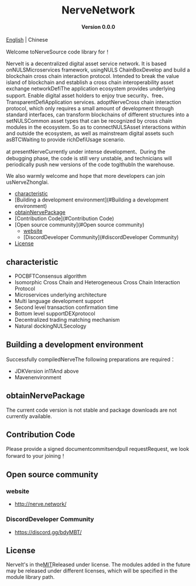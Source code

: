 
<h1 align="center">NerveNetwork </h1>
<h4 align="center">Version 0.0.0 </h4>

[English](README.md) | Chinese

Welcome toNerveSource code library for！

NerveIt is a decentralized digital asset service network. It is based onNULSMicroservices framework, usingNULS ChainBoxDevelop and build a blockchain cross chain interaction protocol. Intended to break the value island of blockchain and establish a cross chain interoperability asset exchange networkDefiThe application ecosystem provides underlying support. Enable digital asset holders to enjoy true security、free、TransparentDefiApplication services.
adoptNerveCross chain interaction protocol, which only requires a small amount of development through standard interfaces, can transform blockchains of different structures into a setNULSCommon asset types that can be recognized by cross chain modules in the ecosystem. So as to connectNULSAsset interactions within and outside the ecosystem, as well as mainstream digital assets such asBTCWaiting to provide richDefiUsage scenario.

at presentNerveCurrently under intense development、During the debugging phase, the code is still very unstable, and technicians will periodically push new versions of the code togithubIn the warehouse.

We also warmly welcome and hope that more developers can join usNerveZhonglai.

* [characteristic](#characteristic)
* [Building a development environment](#Building a development environment)
* [obtainNervePackage](#obtainNervePackage)
* [Contribution Code](#Contribution Code)
* [Open source community](#Open source community)
    * [website](#website)
    * [DiscordDeveloper Community](#discordDeveloper Community)
* [License](#License)

## characteristic

* POCBFTConsensus algorithm
* Isomorphic Cross Chain and Heterogeneous Cross Chain Interaction Protocol
* Microservices underlying architecture
* Multi language development support
* Second level transaction confirmation time
* Bottom level supportDEXprotocol
* Decentralized trading matching mechanism
* Natural dockingNULSecology

## Building a development environment
Successfully compiledNerveThe following preparations are required：

* JDKVersion in11And above
* Mavenenvironment

## obtainNervePackage

The current code version is not stable and package downloads are not currently available.
 
## Contribution Code

Please provide a signed documentcommitsendpull requestRequest, we look forward to your joining！

## Open source community

### website

- http://nerve.network/

### DiscordDeveloper Community

- https://discord.gg/bdyMBT/

## License
NerveIt's in the[MIT](http://opensource.org/licenses/MIT)Released under license.
The modules added in the future may be released under different licenses, which will be specified in the module library path.
